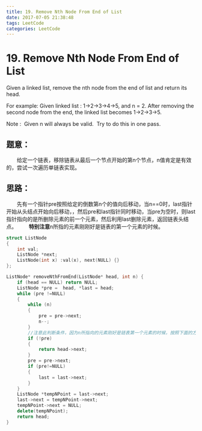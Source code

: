 ```yaml
---
title: 19. Remove Nth Node From End of List
date: 2017-07-05 21:38:48
tags: LeetCode
categories: LeetCode
---
```


# 19. Remove Nth Node From End of List

Given a linked list, remove the nth node from the end of list and return its head.

For example:
Given linked list : 1->2->3->4->5, and n = 2.
After removing the second node from the end, the linked list becomes 1->2->3->5.

Note :
​	Given n will always be valid.
​	Try to do this in one pass.

<!-- more-->

## 题意：

　　给定一个链表，移除链表从最后一个节点开始的第n个节点，n值肯定是有效的，尝试一次遍历单链表实现。

## 思路：

　　先有一个指针pre按照给定的倒数第n个的值向后移动，当n==0时，last指针开始从头结点开始向后移动，，然后pre和last指针同时移动，当pre为空时，则last指针指向的是所删除元素的前一个元素，然后利用last删除元素，返回链表头结点。
　　**特别注意**n所指的元素刚刚好是链表的第一个元素的时候。

```c++
struct ListNode
{
	int val;
	ListNode *next;
	ListNode(int x) :val(x), next(NULL) {}
};

ListNode* removeNthFromEnd(ListNode* head, int n) {
	if (head == NULL) return NULL;
	ListNode *pre =  head, *last = head;
	while (pre !=NULL)
	{
		while (n)
		{
			pre = pre->next;
			n--;
		}
        //注意此判断条件，因为n所指向的元素刚好是链表第一个元素的时候，按照下面的方法就会出错，因为n为第一个元素，则pre刚好移动到链表尾后空指针处，pre = pre->next;就会出错，所以要单独设立条件考虑。
		if (!pre)
		{
			return head->next;
		}
		pre = pre->next;
		if (pre!=NULL)
		{
			last = last->next;
		}
	}
	ListNode *tempNPoint = last->next;
	last->next = tempNPoint->next;
	tempNPoint->next = NULL;
	delete(tempNPoint);
	return head;
}

```

